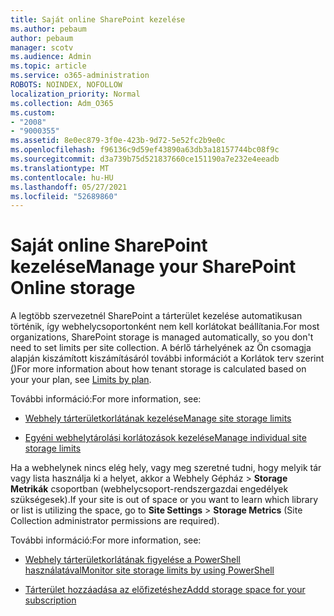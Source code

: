 ```yaml
---
title: Saját online SharePoint kezelése
ms.author: pebaum
author: pebaum
manager: scotv
ms.audience: Admin
ms.topic: article
ms.service: o365-administration
ROBOTS: NOINDEX, NOFOLLOW
localization_priority: Normal
ms.collection: Adm_O365
ms.custom:
- "2008"
- "9000355"
ms.assetid: 8e0ec879-3f0e-423b-9d72-5e52fc2b9e0c
ms.openlocfilehash: f96136c9d59ef43890a63db3a18157744bc08f9c
ms.sourcegitcommit: d3a739b75d521837660ce151190a7e232e4eeadb
ms.translationtype: MT
ms.contentlocale: hu-HU
ms.lasthandoff: 05/27/2021
ms.locfileid: "52689860"
---
```

# <a name="manage-your-sharepoint-online-storage"></a><span data-ttu-id="69bcb-102">Saját online SharePoint kezelése</span><span class="sxs-lookup"><span data-stu-id="69bcb-102">Manage your SharePoint Online storage</span></span>

<span data-ttu-id="69bcb-103">A legtöbb szervezetnél SharePoint a tárterület kezelése automatikusan történik, így webhelycsoportonként nem kell korlátokat beállítania.</span><span class="sxs-lookup"><span data-stu-id="69bcb-103">For most organizations, SharePoint storage is managed automatically, so you don't need to set limits per site collection.</span></span> <span data-ttu-id="69bcb-104">A bérlő tárhelyének az Ön csomagja alapján kiszámított kiszámításáról további információt a Korlátok terv szerint [(](/office365/servicedescriptions/sharepoint-online-service-description/sharepoint-online-limits?redirectedfrom=MSDN#limits-by-plan))</span><span class="sxs-lookup"><span data-stu-id="69bcb-104">For more information about how tenant storage is calculated based on your your plan, see [Limits by plan](/office365/servicedescriptions/sharepoint-online-service-description/sharepoint-online-limits?redirectedfrom=MSDN#limits-by-plan).</span></span>

<span data-ttu-id="69bcb-105">További információ:</span><span class="sxs-lookup"><span data-stu-id="69bcb-105">For more information, see:</span></span>

- [<span data-ttu-id="69bcb-106">Webhely tárterületkorlátának kezelése</span><span class="sxs-lookup"><span data-stu-id="69bcb-106">Manage site storage limits</span></span>](/sharepoint/manage-site-collection-storage-limits)

- [<span data-ttu-id="69bcb-107">Egyéni webhelytárolási korlátozások kezelése</span><span class="sxs-lookup"><span data-stu-id="69bcb-107">Manage individual site storage limits</span></span>](/sharepoint/manage-site-collection-storage-limits#manage-individual-site-storage-limits)

<span data-ttu-id="69bcb-108">Ha a webhelynek nincs elég hely, vagy meg szeretné tudni, hogy melyik tár vagy lista használja ki a helyet, akkor a Webhely Gépház  >  **Storage Metrikák** csoportban (webhelycsoport-rendszergazdai engedélyek szükségesek).</span><span class="sxs-lookup"><span data-stu-id="69bcb-108">If your site is out of space or you want to learn which library or list is utilizing the space, go to **Site Settings** > **Storage Metrics** (Site Collection administrator permissions are required).</span></span>

<span data-ttu-id="69bcb-109">További információ:</span><span class="sxs-lookup"><span data-stu-id="69bcb-109">For more information, see:</span></span>

- [<span data-ttu-id="69bcb-110">Webhely tárterületkorlátának figyelése a PowerShell használatával</span><span class="sxs-lookup"><span data-stu-id="69bcb-110">Monitor site storage limits by using PowerShell</span></span>](/sharepoint/manage-site-collection-storage-limits#monitor-site-storage-limits-by-using-powershell)

- [<span data-ttu-id="69bcb-111">Tárterület hozzáadása az előfizetéshez</span><span class="sxs-lookup"><span data-stu-id="69bcb-111">Addd storage space for your subscription</span></span>](/microsoft-365/commerce/add-storage-space) 
  
